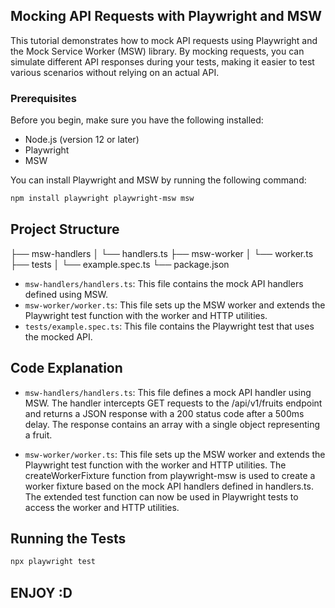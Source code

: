 ## Mocking API Requests with Playwright and MSW

This tutorial demonstrates how to mock API requests using Playwright and the Mock Service Worker (MSW) library. By mocking requests, you can simulate different API responses during your tests, making it easier to test various scenarios without relying on an actual API.

### Prerequisites

Before you begin, make sure you have the following installed:

- Node.js (version 12 or later)
- Playwright
- MSW

You can install Playwright and MSW by running the following command:

```bash
npm install playwright playwright-msw msw
```

## Project Structure

├── msw-handlers
│ └── handlers.ts
├── msw-worker
│ └── worker.ts
├── tests
│ └── example.spec.ts
└── package.json

- `msw-handlers/handlers.ts`: This file contains the mock API handlers defined using MSW.
- `msw-worker/worker.ts`: This file sets up the MSW worker and extends the Playwright test function with the worker and HTTP utilities.
- `tests/example.spec.ts`: This file contains the Playwright test that uses the mocked API.

## Code Explanation

- `msw-handlers/handlers.ts`: This file defines a mock API handler using MSW. The handler intercepts GET requests to the /api/v1/fruits endpoint and returns a JSON response with a 200 status code after a 500ms delay. The response contains an array with a single object representing a fruit.

- `msw-worker/worker.ts`: This file sets up the MSW worker and extends the Playwright test function with the worker and HTTP utilities. The createWorkerFixture function from playwright-msw is used to create a worker fixture based on the mock API handlers defined in handlers.ts. The extended test function can now be used in Playwright tests to access the worker and HTTP utilities.

## Running the Tests

```bash
npx playwright test
```

## ENJOY :D
